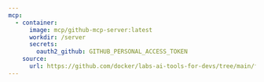 ```yaml
---
mcp:
  - container:
      image: mcp/github-mcp-server:latest
      workdir: /server
      secrets:
        oauth2_github: GITHUB_PERSONAL_ACCESS_TOKEN
    source:
      url: https://github.com/docker/labs-ai-tools-for-devs/tree/main/functions/github-mcp-server
---
```

